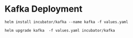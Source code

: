 # Kafka Deployment

```
helm install incubator/kafka --name kafka -f values.yaml
```

```
helm upgrade kafka  -f values.yaml incubator/kafka
